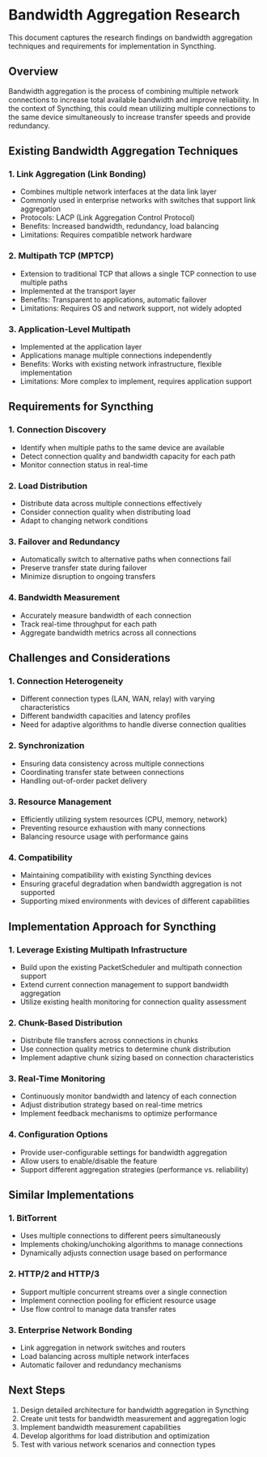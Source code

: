 # Bandwidth Aggregation Research

This document captures the research findings on bandwidth aggregation techniques and requirements for implementation in Syncthing.

## Overview

Bandwidth aggregation is the process of combining multiple network connections to increase total available bandwidth and improve reliability. In the context of Syncthing, this could mean utilizing multiple connections to the same device simultaneously to increase transfer speeds and provide redundancy.

## Existing Bandwidth Aggregation Techniques

### 1. Link Aggregation (Link Bonding)
- Combines multiple network interfaces at the data link layer
- Commonly used in enterprise networks with switches that support link aggregation
- Protocols: LACP (Link Aggregation Control Protocol)
- Benefits: Increased bandwidth, redundancy, load balancing
- Limitations: Requires compatible network hardware

### 2. Multipath TCP (MPTCP)
- Extension to traditional TCP that allows a single TCP connection to use multiple paths
- Implemented at the transport layer
- Benefits: Transparent to applications, automatic failover
- Limitations: Requires OS and network support, not widely adopted

### 3. Application-Level Multipath
- Implemented at the application layer
- Applications manage multiple connections independently
- Benefits: Works with existing network infrastructure, flexible implementation
- Limitations: More complex to implement, requires application support

## Requirements for Syncthing

### 1. Connection Discovery
- Identify when multiple paths to the same device are available
- Detect connection quality and bandwidth capacity for each path
- Monitor connection status in real-time

### 2. Load Distribution
- Distribute data across multiple connections effectively
- Consider connection quality when distributing load
- Adapt to changing network conditions

### 3. Failover and Redundancy
- Automatically switch to alternative paths when connections fail
- Preserve transfer state during failover
- Minimize disruption to ongoing transfers

### 4. Bandwidth Measurement
- Accurately measure bandwidth of each connection
- Track real-time throughput for each path
- Aggregate bandwidth metrics across all connections

## Challenges and Considerations

### 1. Connection Heterogeneity
- Different connection types (LAN, WAN, relay) with varying characteristics
- Different bandwidth capacities and latency profiles
- Need for adaptive algorithms to handle diverse connection qualities

### 2. Synchronization
- Ensuring data consistency across multiple connections
- Coordinating transfer state between connections
- Handling out-of-order packet delivery

### 3. Resource Management
- Efficiently utilizing system resources (CPU, memory, network)
- Preventing resource exhaustion with many connections
- Balancing resource usage with performance gains

### 4. Compatibility
- Maintaining compatibility with existing Syncthing devices
- Ensuring graceful degradation when bandwidth aggregation is not supported
- Supporting mixed environments with devices of different capabilities

## Implementation Approach for Syncthing

### 1. Leverage Existing Multipath Infrastructure
- Build upon the existing PacketScheduler and multipath connection support
- Extend current connection management to support bandwidth aggregation
- Utilize existing health monitoring for connection quality assessment

### 2. Chunk-Based Distribution
- Distribute file transfers across connections in chunks
- Use connection quality metrics to determine chunk distribution
- Implement adaptive chunk sizing based on connection characteristics

### 3. Real-Time Monitoring
- Continuously monitor bandwidth and latency of each connection
- Adjust distribution strategy based on real-time metrics
- Implement feedback mechanisms to optimize performance

### 4. Configuration Options
- Provide user-configurable settings for bandwidth aggregation
- Allow users to enable/disable the feature
- Support different aggregation strategies (performance vs. reliability)

## Similar Implementations

### 1. BitTorrent
- Uses multiple connections to different peers simultaneously
- Implements choking/unchoking algorithms to manage connections
- Dynamically adjusts connection usage based on performance

### 2. HTTP/2 and HTTP/3
- Support multiple concurrent streams over a single connection
- Implement connection pooling for efficient resource usage
- Use flow control to manage data transfer rates

### 3. Enterprise Network Bonding
- Link aggregation in network switches and routers
- Load balancing across multiple network interfaces
- Automatic failover and redundancy mechanisms

## Next Steps

1. Design detailed architecture for bandwidth aggregation in Syncthing
2. Create unit tests for bandwidth measurement and aggregation logic
3. Implement bandwidth measurement capabilities
4. Develop algorithms for load distribution and optimization
5. Test with various network scenarios and connection types